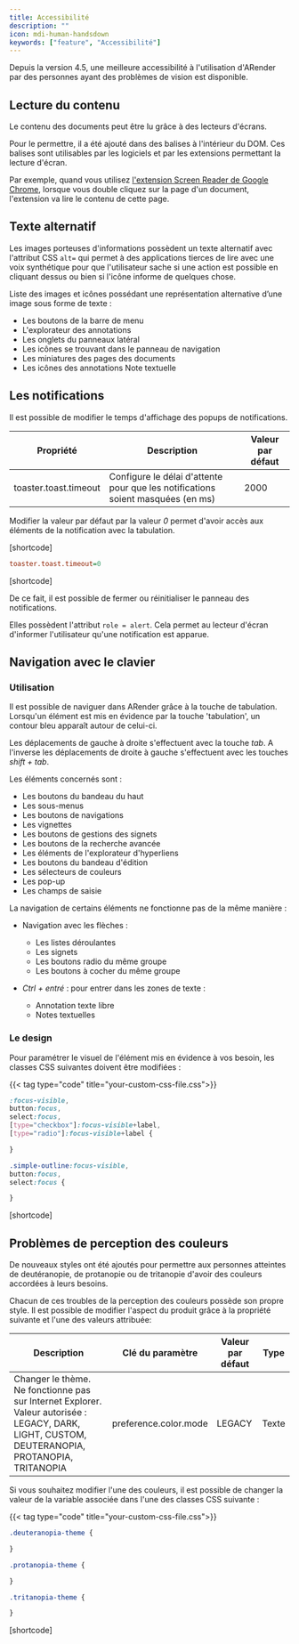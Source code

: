```yaml
---
title: Accessibilité
description: ""
icon: mdi-human-handsdown
keywords: ["feature", "Accessibilité"]
---
```


Depuis la version 4.5, une meilleure accessibilité à l'utilisation d'ARender par des personnes ayant des problèmes de vision est disponible.

## Lecture du contenu

Le contenu des documents peut être lu grâce à des lecteurs d'écrans. 

Pour le permettre, il a été ajouté dans des balises à l'intérieur du DOM. Ces balises sont utilisables par les logiciels et par les extensions permettant la lecture d'écran. 

Par exemple, quand vous utilisez [l'extension Screen Reader de Google Chrome](https://chrome.google.com/webstore/detail/screen-reader/kgejglhpjiefppelpmljglcjbhoiplfn), lorsque vous double cliquez sur la page d'un document, l'extension va lire le contenu de cette page. 

## Texte alternatif

Les images porteuses d'informations possèdent un texte alternatif avec l'attribut CSS `alt=` qui permet à des applications tierces de lire avec une voix synthétique pour que l'utilisateur sache si une action est possible en cliquant dessus ou bien si l'icône informe de quelques chose.

Liste des images et icônes possédant une représentation alternative d’une image sous forme de texte :

- Les boutons de la barre de menu
- L'explorateur des annotations
- Les onglets du panneaux latéral
- Les icônes se trouvant dans le panneau de navigation
- Les miniatures des pages des documents
- Les icônes des annotations Note textuelle


## Les notifications

Il est possible de modifier le temps d'affichage des popups de notifications. 

| Propriété                    | Description                                                                      | Valeur par défaut |
| ---------------------------- | -------------------------------------------------------------------------------- | ----------------- |
| toaster.toast.timeout        | Configure le délai d'attente pour que les notifications soient masquées (en ms)  | 2000              |


Modifier la valeur par défaut par la valeur *0* permet d'avoir accès aux éléments de la notification avec la tabulation. 

[shortcode]

```cfg
toaster.toast.timeout=0
```

[shortcode]

De ce fait, il est possible de fermer ou réinitialiser le panneau des notifications.


Elles possèdent l'attribut `role = alert`. Cela permet au lecteur d'écran d'informer l'utilisateur qu'une notification est apparue.


## Navigation avec le clavier

### Utilisation

Il est possible de naviguer dans ARender grâce à la touche de tabulation. Lorsqu'un élément est mis en évidence par la touche 'tabulation', un contour bleu apparaît autour de celui-ci.
 
Les déplacements de gauche à droite s'effectuent avec la touche *tab*. A l'inverse les déplacements de droite à gauche s'effectuent avec les touches *shift + tab*.

Les éléments concernés sont : 
- Les boutons du bandeau du haut
- Les sous-menus 
- Les boutons de navigations 
- Les vignettes
- Les boutons de gestions des signets
- Les boutons de la recherche avancée
- Les éléments de l'explorateur d'hyperliens
- Les boutons du bandeau d'édition
- Les sélecteurs de couleurs
- Les pop-up 
- Les champs de saisie


La navigation de certains éléments ne fonctionne pas de la même manière : 

- Navigation avec les flèches :
    - Les listes déroulantes
    - Les signets
    - Les boutons radio du même groupe 
    - Les boutons à cocher du même groupe 

- *Ctrl + entré* :
    pour entrer dans les zones de texte :
    - Annotation texte libre 
    - Notes textuelles


### Le design 

Pour paramétrer le visuel de l'élément mis en évidence à vos besoin, les classes CSS suivantes doivent être modifiées :  

{{< tag type="code" title="your-custom-css-file.css">}}

```css
:focus-visible,
button:focus,
select:focus,
[type="checkbox"]:focus-visible+label,
[type="radio"]:focus-visible+label {

}

.simple-outline:focus-visible,
button:focus,
select:focus {

}
```

[shortcode]

## Problèmes de perception des couleurs 

De nouveaux styles ont été ajoutés pour permettre aux personnes atteintes de deutéranopie, de protanopie ou de tritanopie d'avoir des couleurs accordées à leurs besoins.

Chacun de ces troubles de la perception des couleurs possède son propre style. Il est possible de modifier l'aspect du produit grâce à la propriété suivante et l'une des valeurs attribuée: 

| Description                                                                                                                                     | Clé du paramètre        | Valeur par défaut | Type    |
| ----------------------------------------------------------------------------------------------------------------------------------------------- | ----------------------- | ----------------- | ------- |
| Changer le thème. Ne fonctionne pas sur Internet Explorer. Valeur autorisée : LEGACY, DARK, LIGHT, CUSTOM, DEUTERANOPIA, PROTANOPIA, TRITANOPIA | preference.color.mode   | LEGACY            | Texte   |



Si vous souhaitez modifier l'une des couleurs, il est possible de changer la valeur de la variable associée dans l'une des classes CSS suivante :

{{< tag type="code" title="your-custom-css-file.css">}}

```css
.deuteranopia-theme {

}

.protanopia-theme { 

}

.tritanopia-theme {

}
```

[shortcode]
